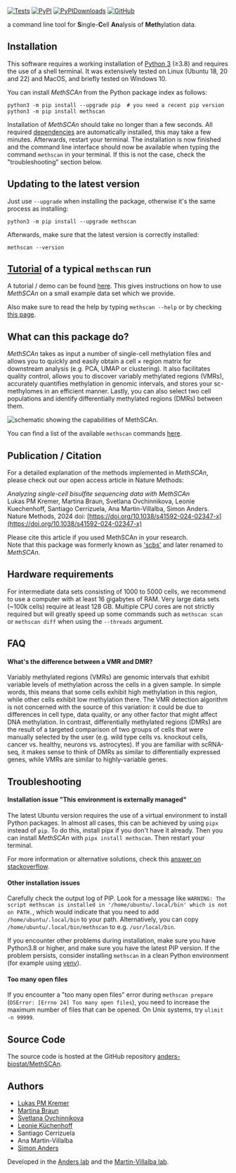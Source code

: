 [![Tests](https://img.shields.io/github/actions/workflow/status/anders-biostat/MethSCAn/install_lint_test.yml?branch=master)](https://github.com/anders-biostat/MethSCAn/actions/workflows/install_lint_test.yml)
[![PyPI](https://img.shields.io/pypi/v/methscan?logo=PyPI)](https://pypi.org/project/MethSCAn)
[![PyPIDownloads](https://pepy.tech/badge/scbs)](https://pepy.tech/project/methscan)
[![GitHub](https://img.shields.io/github/v/tag/anders-biostat/MethSCAn?logo=github)](https://github.com/anders-biostat/MethSCAn)

a command line tool for **S**ingle-**C**ell **An**alysis of **Meth**ylation data.

## Installation

This software requires a working installation of [Python 3](https://www.python.org/downloads/) (≥3.8) and requires the use of a shell terminal.
It was extensively tested on Linux (Ubuntu 18, 20 and 22) and MacOS, and briefly tested on Windows 10.

You can install *MethSCAn* from the Python package index as follows:
```
python3 -m pip install --upgrade pip  # you need a recent pip version
python3 -m pip install methscan
```
Installation of *MethSCAn* should take no longer than a few seconds. All required [dependencies](https://github.com/anders-biostat/MethSCAn/blob/master/pyproject.toml) are automatically installed, this may take a few minutes.
Afterwards, restart your terminal. The installation is now finished and the command line interface should now be available when typing the command `methscan` in your terminal.
If this is not the case, check the "troubleshooting" section below.  


## Updating to the latest version
Just use `--upgrade` when installing the package, otherwise it's the same process as installing:
```
python3 -m pip install --upgrade methscan
```
Afterwards, make sure that the latest version is correctly installed:
```
methscan --version
```

## [Tutorial](tutorial.html) of a typical `methscan` run
A tutorial / demo can be found [here](tutorial.html).
This gives instructions on how to use *MethSCAn* on a small example data set which we provide.

Also make sure to read the help by typing `methscan --help` or by checking [this page](commands.html).


## What can this package do?

*MethSCAn* takes as input a number of single-cell methylation files and allows you to quickly and easily obtain a cell × region matrix for downstream analysis (e.g. PCA, UMAP or clustering).
It also facilitates quality control, allows you to discover variably methylated regions (VMRs), accurately quantifies methylation in genomic intervals, and stores your sc-methylomes in an efficient manner.
Lastly, you can also select two cell populations and identify differentially methylated regions (DMRs) between them.

![schematic showing the capabilities of MethSCAn.](Fig_workflow.png)

You can find a list of the available `methscan` commands [here](commands.html).


## Publication / Citation

For a detailed explanation of the methods implemented in *MethSCAn*, please check out our open access article in Nature Methods:

*Analyzing single-cell bisulfite sequencing data with MethSCAn*  
Lukas PM Kremer, Martina Braun, Svetlana Ovchinnikova, Leonie Kuechenhoff, Santiago Cerrizuela, Ana Martin-Villalba, Simon Anders.  
Nature Methods, 2024
doi: [https://doi.org/10.1038/s41592-024-02347-x](https://doi.org/10.1038/s41592-024-02347-x)

Please cite this article if you used MethSCAn in your research.  
Note that this package was formerly known as ['scbs'](https://github.com/LKremer/scbs) and later renamed to *MethSCAn*.

## Hardware requirements

For intermediate data sets consisting of 1000 to 5000 cells, we recommend to use a computer with at least 16 gigabytes of RAM.
Very large data sets (~100k cells) require at least 128 GB.
Multiple CPU cores are not strictly required but will greatly speed up some commands such as `methscan scan` or `methscan diff` when using the `--threads` argument.


## FAQ

#### What's the difference between a VMR and DMR?
Variably methylated regions (VMRs) are genomic intervals that exhibit variable levels of methylation across the cells in a given sample.
In simple words, this means that some cells exhibit high methylation in this region, while other cells exhibit low methylation there.
The VMR detection algorithm is not concerned with the source of this variation: it could be due to differences in cell type, data quality, or any other factor that might affect DNA methylation.
In contrast, differentially methylated regions (DMRs) are the result of a targeted comparison of two groups of cells that were manually selected by the user (e.g. wild type cells vs. knockout cells, cancer vs. healthy, neurons vs. astrocytes).
If you are familiar with scRNA-seq, it makes sense to think of DMRs as similar to differentially expressed genes, while VMRs are similar to highly-variable genes.


## Troubleshooting

#### Installation issue "This environment is externally managed"

The latest Ubuntu version requires the use of a virtual environment to install Python packages.
In almost all cases, this can be achieved by using `pipx` instead of `pip`. To do this, install pipx if you don't have it already.
Then you can install *MethSCAn* with `pipx install methscan`. Then restart your terminal.

For more information or alternative solutions, check this [answer on stackoverflow](https://stackoverflow.com/a/75722775).

#### Other installation issues

Carefully check the output log of PIP. Look for a message like `WARNING: The script methscan is installed in '/home/ubuntu/.local/bin' which is not on PATH.`, which would indicate that you need to add `/home/ubuntu/.local/bin` to your path. Alternatively, you can copy `/home/ubuntu/.local/bin/methscan` to e.g. `/usr/local/bin`.

If you encounter other problems during installation, make sure you have Python3.8 or higher, and make sure you have the latest PIP version. If the problem persists, consider installing `methscan` in a clean Python environment (for example using [venv](https://docs.python.org/3/library/venv.html)).

#### Too many open files
If you encounter a "too many open files" error during `methscan prepare` (`OSError: [Errno 24] Too many open files`), you need to increase the maximum number of files that can be opened. On Unix systems, try `ulimit -n 99999`.


## Source Code

The source code is hosted at the GitHub repository [anders-biostat/MethSCAn](https://github.com/anders-biostat/MethSCAn).


## Authors
- [Lukas PM Kremer](https://github.com/LKremer)
- [Martina Braun](https://github.com/martinabraun)
- [Svetlana Ovchinnikova](https://github.com/kloivenn)
- [Leonie Küchenhoff](https://github.com/LeonieKuechenhoff)
- Santiago Cerrizuela
- Ana Martin-Villalba
- [Simon Anders](https://github.com/simon-anders)

Developed in the [Anders lab](https://www.bioquant.uni-heidelberg.de/groups/anders/team) and the [Martin-Villalba lab](https://martin-villalba-lab.github.io/).
